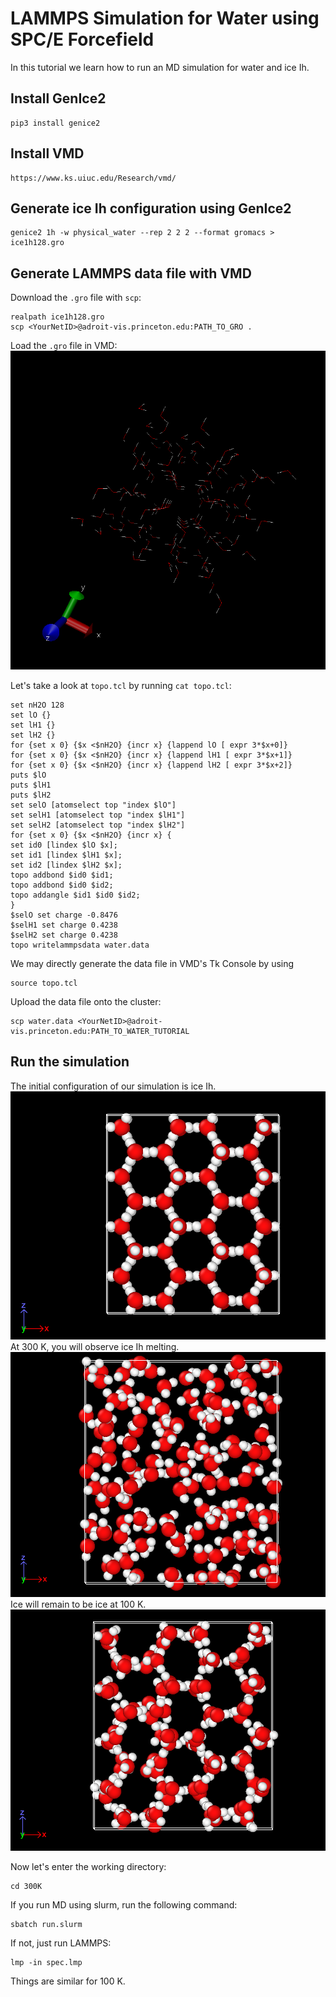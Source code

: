 # LAMMPS Simulation for Water using SPC/E Forcefield
In this tutorial we learn how to run an MD simulation for water and ice Ih.

## Install GenIce2
```
pip3 install genice2
```

## Install VMD
```
https://www.ks.uiuc.edu/Research/vmd/
```

## Generate ice Ih configuration using GenIce2
```
genice2 1h -w physical_water --rep 2 2 2 --format gromacs > ice1h128.gro
```

## Generate LAMMPS data file with VMD
Download the `.gro` file with `scp`:
```
realpath ice1h128.gro
scp <YourNetID>@adroit-vis.princeton.edu:PATH_TO_GRO .
```

Load the `.gro` file in VMD:
![ice](ice1h.png)

Let's take a look at `topo.tcl` by running `cat topo.tcl`:
```
set nH2O 128
set lO {}
set lH1 {}
set lH2 {}
for {set x 0} {$x <$nH2O} {incr x} {lappend lO [ expr 3*$x+0]}
for {set x 0} {$x <$nH2O} {incr x} {lappend lH1 [ expr 3*$x+1]}
for {set x 0} {$x <$nH2O} {incr x} {lappend lH2 [ expr 3*$x+2]}
puts $lO
puts $lH1
puts $lH2
set selO [atomselect top "index $lO"]
set selH1 [atomselect top "index $lH1"]
set selH2 [atomselect top "index $lH2"]
for {set x 0} {$x <$nH2O} {incr x} {
set id0 [lindex $lO $x];
set id1 [lindex $lH1 $x];
set id2 [lindex $lH2 $x];
topo addbond $id0 $id1;
topo addbond $id0 $id2;
topo addangle $id1 $id0 $id2;
}
$selO set charge -0.8476
$selH1 set charge 0.4238
$selH2 set charge 0.4238
topo writelammpsdata water.data
```

We may directly generate the data file in VMD's Tk Console by using
```
source topo.tcl
```

Upload the data file onto the cluster:
```
scp water.data <YourNetID>@adroit-vis.princeton.edu:PATH_TO_WATER_TUTORIAL
```

## Run the simulation
The initial configuration of our simulation is ice Ih.
![init](init.png)
At 300 K, you will observe ice Ih melting. 
![melting](melting.png)
Ice will remain to be ice at 100 K.
![nomelting](nomelting.png)


Now let's enter the working directory:
```
cd 300K
```

If you run MD using slurm, run the following command:
```
sbatch run.slurm
```
If not, just run LAMMPS:
```
lmp -in spec.lmp
```

Things are similar for 100 K.